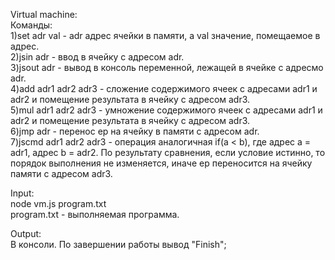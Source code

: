 Virtual machine:  
  Команды:  
  1)set adr val - adr адрес ячейки в памяти, а val значение, помещаемое в адрес.  
  2)jsin adr - ввод в ячейку с адресом adr.  
  3)jsout adr - вывод в консоль переменной, лежащей в ячейке с адресмо adr.  
  4)add adr1 adr2 adr3 - сложение содержимого ячеек с адресами adr1 и adr2 и помещение результата в ячейку с адресом adr3.  
  5)mul adr1 adr2 adr3 - умножение содержимого ячеек с адресами adr1 и adr2 и помещение результата в ячейку с адресом adr3.  
  6)jmp adr - перенос ep на ячейку в памяти с адресом adr.  
  7)jscmd adr1 adr2 adr3 - операция аналогичная if(a < b), где адрес а = adr1, адрес b = adr2. По результату сравнения, если условие истинно, то порядок выполнения не изменяется, иначе ep переносится на ячейку памяти с адресом adr3.  
    
  Input:  
  node vm.js program.txt  
  program.txt - выполняемая программа.  
  
  Output:  
  В консоли. По завершении работы вывод "Finish";
